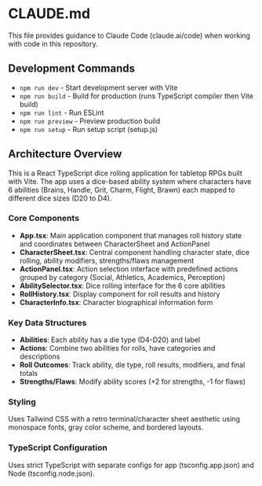 # CLAUDE.md

This file provides guidance to Claude Code (claude.ai/code) when working with code in this repository.

## Development Commands

- `npm run dev` - Start development server with Vite
- `npm run build` - Build for production (runs TypeScript compiler then Vite build)
- `npm run lint` - Run ESLint
- `npm run preview` - Preview production build
- `npm run setup` - Run setup script (setup.js)

## Architecture Overview

This is a React TypeScript dice rolling application for tabletop RPGs built with Vite. The app uses a dice-based ability system where characters have 6 abilities (Brains, Handle, Grit, Charm, Flight, Brawn) each mapped to different dice sizes (D20 to D4).

### Core Components

- **App.tsx**: Main application component that manages roll history state and coordinates between CharacterSheet and ActionPanel
- **CharacterSheet.tsx**: Central component handling character state, dice rolling, ability modifiers, strengths/flaws management 
- **ActionPanel.tsx**: Action selection interface with predefined actions grouped by category (Social, Athletics, Academics, Perception)
- **AbilitySelector.tsx**: Dice rolling interface for the 6 core abilities
- **RollHistory.tsx**: Display component for roll results and history
- **CharacterInfo.tsx**: Character biographical information form

### Key Data Structures

- **Abilities**: Each ability has a die type (D4-D20) and label
- **Actions**: Combine two abilities for rolls, have categories and descriptions
- **Roll Outcomes**: Track ability, die type, roll results, modifiers, and final totals
- **Strengths/Flaws**: Modify ability scores (+2 for strengths, -1 for flaws)

### Styling

Uses Tailwind CSS with a retro terminal/character sheet aesthetic using monospace fonts, gray color scheme, and bordered layouts.

### TypeScript Configuration

Uses strict TypeScript with separate configs for app (tsconfig.app.json) and Node (tsconfig.node.json).